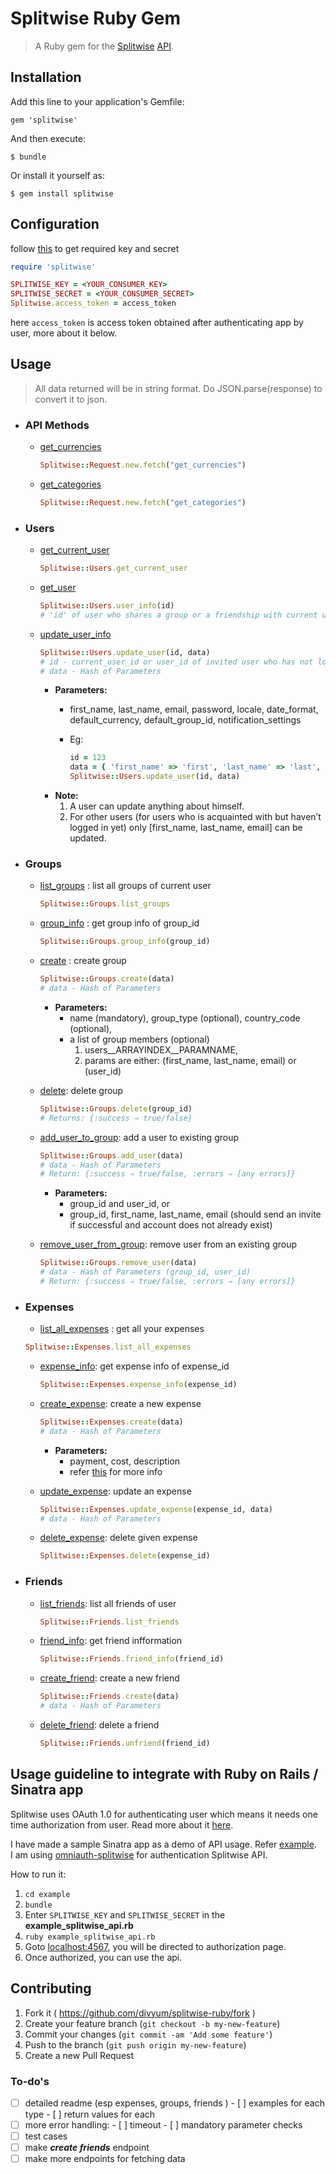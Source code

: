 # Splitwise Ruby Gem

> A Ruby gem for the [Splitwise](https://www.splitwise.com/index) [API](http://dev.splitwise.com/).


## Installation

Add this line to your application's Gemfile:

    gem 'splitwise'

And then execute:

    $ bundle

Or install it yourself as:

    $ gem install splitwise


## Configuration
follow [this](http://dev.splitwise.com/) to get required key and secret
```ruby
require 'splitwise'

SPLITWISE_KEY = <YOUR_CONSUMER_KEY> 
SPLITWISE_SECRET = <YOUR_CONSUMER_SECRET>
Splitwise.access_token = access_token 
```
here `access_token` is access token obtained after authenticating app by user, more about it below.

## Usage
> All data returned will be in string format. Do JSON.parse(response) to convert it to json.

- ###  API Methods   

   - [get_currencies](http://dev.splitwise.com/dokuwiki/doku.php?id=get_currencies)   
     
     ```ruby
     Splitwise::Request.new.fetch("get_currencies")
     ```   
  - [get_categories](http://dev.splitwise.com/dokuwiki/doku.php?id=get_categories)  

    ```ruby   
    Splitwise::Request.new.fetch("get_categories")
    ```

- ### Users
  - [get_current_user](http://dev.splitwise.com/dokuwiki/doku.php?id=get_current_user)   
    
    ```ruby
    Splitwise::Users.get_current_user
    ```
  - [get_user](http://dev.splitwise.com/dokuwiki/doku.php?id=get_user)
    
    ```ruby
    Splitwise::Users.user_info(id) 
    # 'id' of user who shares a group or a friendship with current user
    ```
  - [update_user_info](http://dev.splitwise.com/dokuwiki/doku.php?id=update_user)
    
    ```ruby
    Splitwise::Users.update_user(id, data)
    # id - current_user_id or user_id of invited user who has not logged in yet
    # data - Hash of Parameters
    ```
    - **Parameters:**
      - first_name, last_name, email, password, locale, date_format, default_currency, default_group_id, notification_settings
      - Eg: 
       
        ```ruby
        id = 123
        data = { 'first_name' => 'first', 'last_name' => 'last', ... }
        Splitwise::Users.update_user(id, data)
        ```
    - **Note:**
        1. A user can update anything about himself.
        2. For other users (for users who is acquainted with but haven’t logged in yet) only [first_name, last_name, email] can be updated.


- ### Groups
  - [list_groups](http://dev.splitwise.com/dokuwiki/doku.php?id=get_groups) : list all groups of current user
    
    ```ruby
    Splitwise::Groups.list_groups
    ```
  - [group_info](http://dev.splitwise.com/dokuwiki/doku.php?id=get_group) : get group info of group_id
    
    ```ruby
    Splitwise::Groups.group_info(group_id)
    ```
  - [create](http://dev.splitwise.com/dokuwiki/doku.php?id=create_group) : create group

    ```ruby
    Splitwise::Groups.create(data)
    # data - Hash of Parameters
    ```
    - **Parameters:** 
        - name (mandatory), group_type (optional), country_code (optional),
        - a list of group members (optional)
            1. users__ARRAYINDEX__PARAMNAME,
            2. params are either: (first_name, last_name, email) or (user_id)
    
  - [delete](http://dev.splitwise.com/dokuwiki/doku.php?id=delete_group): delete group
  
     ```ruby
    Splitwise::Groups.delete(group_id)
    # Returns: {:success ⇒ true/false}
    ```

  - [add_user_to_group](http://dev.splitwise.com/dokuwiki/doku.php?id=add_user_to_group): add a user to existing group

     ```ruby
    Splitwise::Groups.add_user(data)
    # data - Hash of Parameters
    # Return: {:success ⇒ true/false, :errors ⇒ [any errors]}
    ```
    - **Parameters:**
        - group_id and user_id, or
        - group_id, first_name, last_name, email 
(should send an invite if successful and account does not already exist)
    
  - [remove_user_from_group](http://dev.splitwise.com/dokuwiki/doku.php?id=remove_user_from_group): remove user from an existing group
  
    ```ruby
    Splitwise::Groups.remove_user(data)
    # data - Hash of Parameters (group_id, user_id)
    # Return: {:success ⇒ true/false, :errors ⇒ [any errors]}
    ```


- ### Expenses

    - [list_all_expenses](http://dev.splitwise.com/dokuwiki/doku.php?id=get_expenses) : get all your expenses

     ```ruby
     Splitwise::Expenses.list_all_expenses
     ```
    
    - [expense_info](http://dev.splitwise.com/dokuwiki/doku.php?id=get_expense): get expense info of expense_id
    
      ```ruby
      Splitwise::Expenses.expense_info(expense_id)
      ```

    - [create_expense](http://dev.splitwise.com/dokuwiki/doku.php?id=create_expense): create a new expense
    
      ```ruby
      Splitwise::Expenses.create(data)
      # data - Hash of Parameters
      ```

      - **Parameters:**
        - payment, cost, description
        - refer [this](http://dev.splitwise.com/dokuwiki/doku.php?id=create_expense) for more info
        
    - [update_expense](http://dev.splitwise.com/dokuwiki/doku.php?id=update_expense): update an expense
      
      ```ruby
      Splitwise::Expenses.update_expense(expense_id, data)
      # data - Hash of Parameters
      ```
     
    - [delete_expense](http://dev.splitwise.com/dokuwiki/doku.php?id=delete_expense): delete given expense
    
      ```ruby
      Splitwise::Expenses.delete(expense_id)
      ```
    

- ### Friends

    - [list_friends](http://dev.splitwise.com/dokuwiki/doku.php?id=friends): list all friends of user
    
      ```ruby
      Splitwise::Friends.list_friends
      ```
    
    - [friend_info](http://dev.splitwise.com/dokuwiki/doku.php?id=get_friends): get friend infformation
      
       ```ruby
      Splitwise::Friends.friend_info(friend_id)
      ```
    
    - [create_friend](http://dev.splitwise.com/dokuwiki/doku.php?id=create_friend): create a new friend
      
      ```ruby
      Splitwise::Friends.create(data)
      # data - Hash of Parameters
      ```
    
    - [delete_friend](http://dev.splitwise.com/dokuwiki/doku.php?id=delete_friend): delete a friend
      
      ```ruby
      Splitwise::Friends.unfriend(friend_id)
      ```
    
## Usage guideline to integrate with Ruby on Rails / Sinatra app

Splitwise uses OAuth 1.0 for authenticating user which means it needs one time authorization from user. Read more about it [here](https://blog.splitwise.com/2013/07/15/setting-up-oauth-for-the-splitwise-api/).

I have made a sample Sinatra app as a demo of API usage. Refer [example](example).   
I am using [omniauth-splitwise](https://github.com/smudge/omniauth-splitwise) for authentication Splitwise API.

How to run it:

1. `cd example`
2. `bundle`
3. Enter `SPLITWISE_KEY` and `SPLITWISE_SECRET` in the **example_splitwise_api.rb**
4. `ruby example_splitwise_api.rb`
5. Goto [localhost:4567](localhost:4567), you will be directed to authorization page.
6. Once authorized, you can use the api.

## Contributing

1. Fork it ( https://github.com/divyum/splitwise-ruby/fork )
2. Create your feature branch (`git checkout -b my-new-feature`)
3. Commit your changes (`git commit -am 'Add some feature'`)
4. Push to the branch (`git push origin my-new-feature`)
5. Create a new Pull Request

### To-do's

- [ ] detailed readme (esp expenses, groups, friends )
      - [ ] examples for each type
      - [ ] return values for each
- [ ] more error handling:
      - [ ] timeout
      - [ ] mandatory parameter checks
- [ ] test cases
- [ ] make ***create friends*** endpoint
- [ ] make more endpoints for fetching data
